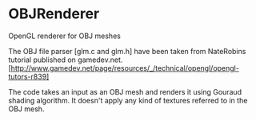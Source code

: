 OBJRenderer
===========

OpenGL renderer for OBJ meshes

The OBJ file parser [glm.c and glm.h] have been taken from NateRobins tutorial published on gamedev.net.
[http://www.gamedev.net/page/resources/_/technical/opengl/opengl-tutors-r839]

The code takes an input as an OBJ mesh and renders it using Gouraud shading algorithm.
It doesn't apply any kind of textures referred to in the OBJ mesh.
